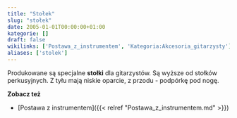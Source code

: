 ```yaml
---
title: "Stołek"
slug: "stołek"
date: 2005-01-01T00:00:00+01:00
kategorie: []
draft: false
wikilinks: ['Postawa_z_instrumentem', 'Kategoria:Akcesoria_gitarzysty']
aliases: ['stolek']
---
```

Produkowane są specjalne **stołki** dla gitarzystów. Są wyższe od
stołków perkusyjnych. Z tyłu mają niskie oparcie, z przodu - podpórkę
pod nogę.

**Zobacz też**

  - [Postawa z instrumentem]({{< relref "Postawa_z_instrumentem.md" >}})

